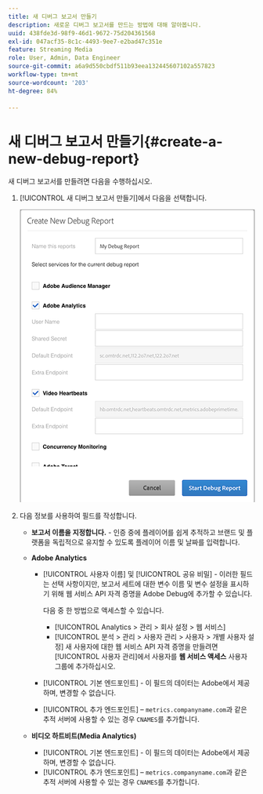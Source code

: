 ```yaml
---
title: 새 디버그 보고서 만들기
description: 새로운 디버그 보고서를 만드는 방법에 대해 알아봅니다.
uuid: 438fde3d-98f9-46d1-9672-75d204361568
exl-id: 047acf35-8c1c-4493-9ee7-e2bad47c351e
feature: Streaming Media
role: User, Admin, Data Engineer
source-git-commit: a6a9d550cbdf511b93eea132445607102a557823
workflow-type: tm+mt
source-wordcount: '203'
ht-degree: 84%

---
```


# 새 디버그 보고서 만들기{#create-a-new-debug-report}

새 디버그 보고서를 만들려면 다음을 수행하십시오.

1. [!UICONTROL 새 디버그 보고서 만들기]에서 다음을 선택합니다.

   ![](assets/create-new-debug-report.png)

1. 다음 정보를 사용하여 필드를 작성합니다.

   * **보고서 이름을 지정합니다.** - 인증 중에 플레이어를 쉽게 추적하고 브랜드 및 플랫폼을 독립적으로 유지할 수 있도록 플레이어 이름 및 날짜를 입력합니다.
   * **Adobe Analytics**

      * [!UICONTROL 사용자 이름] 및 [!UICONTROL 공유 비밀] - 이러한 필드는 선택 사항이지만, 보고서 세트에 대한 변수 이름 및 변수 설정을 표시하기 위해 웹 서비스 API 자격 증명을 Adobe Debug에 추가할 수 있습니다.

        다음 중 한 방법으로 액세스할 수 있습니다.

         * [!UICONTROL Analytics > 관리 > 회사 설정 > 웹 서비스]
         * [!UICONTROL 분석 > 관리 > 사용자 관리 > 사용자 > 개별 사용자 설정] 새 사용자에 대한 웹 서비스 API 자격 증명을 만들려면 [!UICONTROL 사용자 관리]에서 사용자를 **웹 서비스 액세스** 사용자 그룹에 추가하십시오.

      * [!UICONTROL 기본 엔드포인트] - 이 필드의 데이터는 Adobe에서 제공하며, 변경할 수 없습니다.
      * [!UICONTROL 추가 엔드포인트] – `metrics.companyname.com`과 같은 추적 서버에 사용할 수 있는 경우 `CNAMES`를 추가합니다.

   * **비디오 하트비트(Media Analytics)**

      * [!UICONTROL 기본 엔드포인트] - 이 필드의 데이터는 Adobe에서 제공하며, 변경할 수 없습니다.
      * [!UICONTROL 추가 엔드포인트] – `metrics.companyname.com`과 같은 추적 서버에 사용할 수 있는 경우 `CNAMES`를 추가합니다.
